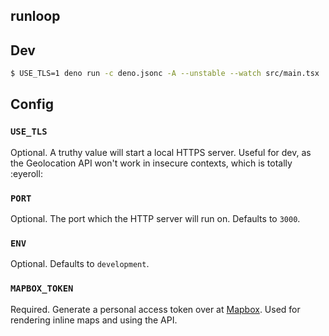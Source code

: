 ## runloop

## Dev

```bash
$ USE_TLS=1 deno run -c deno.jsonc -A --unstable --watch src/main.tsx
```

## Config

### `USE_TLS`

Optional. A truthy value will start a local HTTPS server. Useful for dev, as the Geolocation API won't work in insecure contexts, which is totally :eyeroll:

### `PORT`

Optional. The port which the HTTP server will run on. Defaults to `3000`.

### `ENV`

Optional. Defaults to `development`.

### `MAPBOX_TOKEN`

Required. Generate a personal access token over at [Mapbox](http://mapbox.com). Used for rendering inline maps and using the API.
